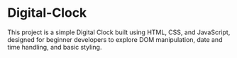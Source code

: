 # Digital-Clock
This project is a simple Digital Clock built using HTML, CSS, and JavaScript, designed for beginner developers to explore DOM manipulation, date and time handling, and basic styling.
